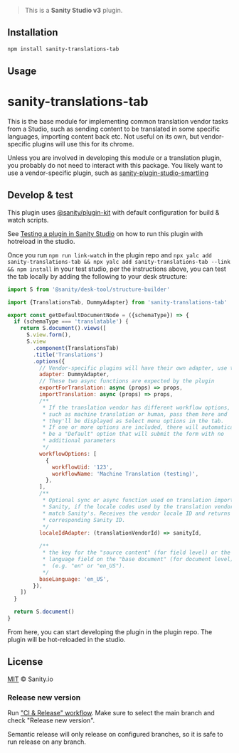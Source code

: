 > This is a **Sanity Studio v3** plugin.

## Installation

```sh
npm install sanity-translations-tab
```

## Usage

# sanity-translations-tab

This is the base module for implementing common translation vendor tasks from a Studio, such as sending content to be translated in some specific languages, importing content back etc. Not useful on its own, but vendor-specific plugins will use this for its chrome.

Unless you are involved in developing this module or a translation plugin, you probably do not need to interact with this package. You likely want to use a vendor-specific plugin, such as [sanity-plugin-studio-smartling](https://github.com/sanity-io/sanity-plugin-studio-smartling)

## Develop & test

This plugin uses [@sanity/plugin-kit](https://github.com/sanity-io/plugin-kit)
with default configuration for build & watch scripts.

See [Testing a plugin in Sanity Studio](https://github.com/sanity-io/plugin-kit#testing-a-plugin-in-sanity-studio)
on how to run this plugin with hotreload in the studio.

Once you run `npm run link-watch` in the plugin repo and `npx yalc add sanity-translations-tab && npx yalc add sanity-translations-tab --link && npm install` in your test studio, per the instructions above, you can test the tab locally by adding the following to your desk structure:

```js
import S from '@sanity/desk-tool/structure-builder'

import {TranslationsTab, DummyAdapter} from 'sanity-translations-tab'

export const getDefaultDocumentNode = ({schemaType}) => {
  if (schemaType === 'translatable') {
    return S.document().views([
      S.view.form(),
      S.view
        .component(TranslationsTab)
        .title('Translations')
        .options({
          // Vendor-specific plugins will have their own adapter, use this for dev
          adapter: DummyAdapter,
          // These two async functions are expected by the plugin
          exportForTranslation: async (props) => props,
          importTranslation: async (props) => props,
          /**
           * If the translation vendor has different workflow options,
           * such as machine translation or human, pass them here and
           * they'll be displayed as Select menu options in the tab.
           * If one or more options are included, there will automatically
           * be a "Default" option that will submit the form with no
           * additional parameters
           */
          workflowOptions: [
            {
              workflowUid: '123',
              workflowName: 'Machine Translation (testing)',
            },
          ],
          /**
           * Optional sync or async function used on translation import to
           * Sanity, if the locale codes used by the translation vendor don't
           * match Sanity's. Receives the vendor locale ID and returns the
           * corresponding Sanity ID.
           */
          localeIdAdapter: (translationVendorId) => sanityId,

          /**
           * the key for the "source content" (for field level) or the code in the
           * language field on the "base document" (for document level)
           *  (e.g. "en" or "en_US").
           */
          baseLanguage: 'en_US',
        }),
    ])
  }

  return S.document()
}
```

From here, you can start developing the plugin in the plugin repo. The plugin will be hot-reloaded in the studio.

## License

[MIT](LICENSE) © Sanity.io

### Release new version

Run ["CI & Release" workflow](https://github.com/sanity-io/sanity-translations-tab/actions/workflows/main.yml).
Make sure to select the main branch and check "Release new version".

Semantic release will only release on configured branches, so it is safe to run release on any branch.
